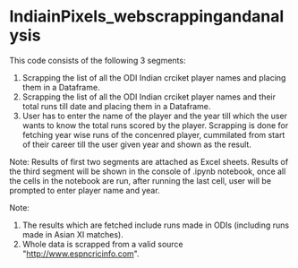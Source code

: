 # IndiainPixels_webscrappingandanalysis


This code consists of the following 3 segments:

1. Scrapping the list of all the ODI Indian crciket player names and placing them in a Dataframe.
2. Scrapping the list of all the ODI Indian crciket player names and their total runs till date and placing them in a Dataframe.
3. User has to enter the name of the player and the year till which the user wants to know the total runs scored by the player. Scrapping is done for fetching year wise runs of the concenred player, cummilated from start of their career till the user given year and shown as the result.


Note: Results of first two segments are attached as Excel sheets. Results of the third segment will be shown in the console of .ipynb notebook, once all the cells in the notebook are run, after running the last cell, user will be prompted to enter player name and year.  

Note: 
1. The results which are fetched include runs made in ODIs (including runs made in Asian XI matches).
2. Whole data is scrapped from a valid source "http://www.espncricinfo.com". 
